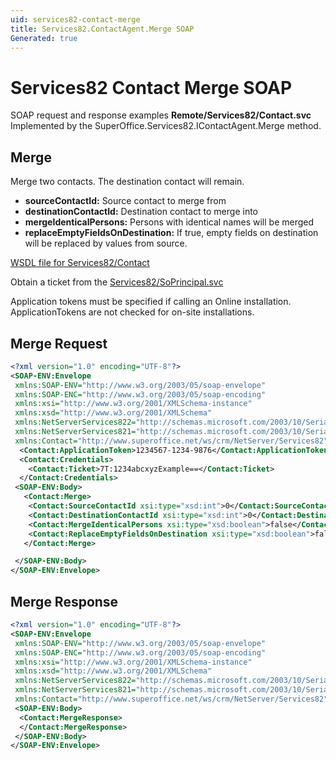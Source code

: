 ```yaml
---
uid: services82-contact-merge
title: Services82.ContactAgent.Merge SOAP
Generated: true
---
```


# Services82 Contact Merge SOAP

SOAP request and response examples **Remote/Services82/Contact.svc**
Implemented by the <see cref="M:SuperOffice.Services82.IContactAgent.Merge">SuperOffice.Services82.IContactAgent.Merge</see> method.

## Merge

Merge two contacts. The destination contact will remain.

* **sourceContactId:** Source contact to merge from
* **destinationContactId:** Destination contact to merge into
* **mergeIdenticalPersons:** Persons with identical names will be merged
* **replaceEmptyFieldsOnDestination:** If true, empty fields on destination will be replaced by values from source.



[WSDL file for Services82/Contact](../Services82-Contact.md)

Obtain a ticket from the [Services82/SoPrincipal.svc](../SoPrincipal/SoPrincipal.md)

Application tokens must be specified if calling an Online installation. ApplicationTokens are not checked for on-site installations.

## Merge Request

```xml
<?xml version="1.0" encoding="UTF-8"?>
<SOAP-ENV:Envelope
 xmlns:SOAP-ENV="http://www.w3.org/2003/05/soap-envelope"
 xmlns:SOAP-ENC="http://www.w3.org/2003/05/soap-encoding"
 xmlns:xsi="http://www.w3.org/2001/XMLSchema-instance"
 xmlns:xsd="http://www.w3.org/2001/XMLSchema"
 xmlns:NetServerServices822="http://schemas.microsoft.com/2003/10/Serialization/Arrays"
 xmlns:NetServerServices821="http://schemas.microsoft.com/2003/10/Serialization/"
 xmlns:Contact="http://www.superoffice.net/ws/crm/NetServer/Services82">
  <Contact:ApplicationToken>1234567-1234-9876</Contact:ApplicationToken>
  <Contact:Credentials>
    <Contact:Ticket>7T:1234abcxyzExample==</Contact:Ticket>
  </Contact:Credentials>
 <SOAP-ENV:Body>
   <Contact:Merge>
    <Contact:SourceContactId xsi:type="xsd:int">0</Contact:SourceContactId>
    <Contact:DestinationContactId xsi:type="xsd:int">0</Contact:DestinationContactId>
    <Contact:MergeIdenticalPersons xsi:type="xsd:boolean">false</Contact:MergeIdenticalPersons>
    <Contact:ReplaceEmptyFieldsOnDestination xsi:type="xsd:boolean">false</Contact:ReplaceEmptyFieldsOnDestination>
   </Contact:Merge>

 </SOAP-ENV:Body>
</SOAP-ENV:Envelope>

```


## Merge Response

```xml
<?xml version="1.0" encoding="UTF-8"?>
<SOAP-ENV:Envelope
 xmlns:SOAP-ENV="http://www.w3.org/2003/05/soap-envelope"
 xmlns:SOAP-ENC="http://www.w3.org/2003/05/soap-encoding"
 xmlns:xsi="http://www.w3.org/2001/XMLSchema-instance"
 xmlns:xsd="http://www.w3.org/2001/XMLSchema"
 xmlns:NetServerServices822="http://schemas.microsoft.com/2003/10/Serialization/Arrays"
 xmlns:NetServerServices821="http://schemas.microsoft.com/2003/10/Serialization/"
 xmlns:Contact="http://www.superoffice.net/ws/crm/NetServer/Services82">
 <SOAP-ENV:Body>
  <Contact:MergeResponse>
  </Contact:MergeResponse>
 </SOAP-ENV:Body>
</SOAP-ENV:Envelope>

```

